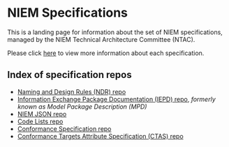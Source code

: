 
# NIEM Specifications

This is a landing page for information about the set of NIEM specifications, managed by the NIEM Technical Architecture Committee (NTAC).

Please click [here](https://niem.github.io/NIEM-Specifications/) to view more information about each specification.

## Index of specification repos

- [Naming and Design Rules (NDR) repo](https://niem.github.io/NIEM-NDR/)
- [Information Exchange Package Documentation (IEPD) repo](https://github.com/NIEM/MPD-Spec), *formerly known as Model Package Description (MPD)*
- [NIEM JSON repo](https://github.com/NIEM/NIEM-JSON-Spec)
- [Code Lists repo](https://github.com/NIEM/NIEM-Code-Lists-Spec)
- [Conformance Specification repo](https://github.com/NIEM/NIEM-Conformance-Spec)
- [Conformance Targets Attribute Specification (CTAS) repo](https://github.com/NIEM/NIEM-Conformance-Targets-Attribute-Spec)
